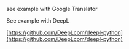 see example with Google Translator

See example with DeepL

[https://github.com/DeepLcom/deepl-python](https://github.com/DeepLcom/deepl-python)
